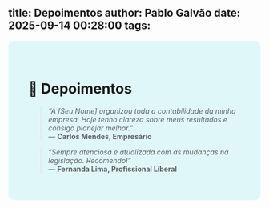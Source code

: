 title: Depoimentos
author: Pablo Galvão
date: 2025-09-14 00:28:00
tags:
---
<div style="background-color:#e0f7fa; padding:40px; border-radius:12px;">

# 💬 Depoimentos

> *“A [Seu Nome] organizou toda a contabilidade da minha empresa. Hoje tenho clareza sobre meus resultados e consigo planejar melhor.”*  
— **Carlos Mendes, Empresário**

> *“Sempre atenciosa e atualizada com as mudanças na legislação. Recomendo!”*  
— **Fernanda Lima, Profissional Liberal**

</div>
